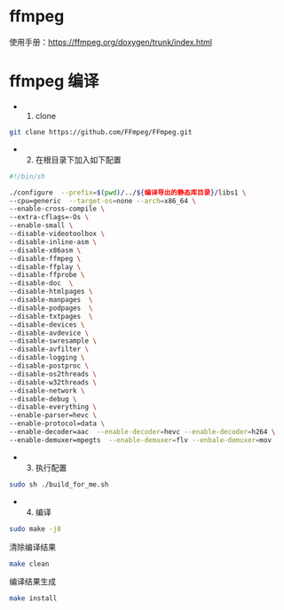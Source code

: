 
# ffmpeg
使用手册：https://ffmpeg.org/doxygen/trunk/index.html


# ffmpeg 编译
* 1. clone  
```bash
git clone https://github.com/FFmpeg/FFmpeg.git
```
* 2. 在根目录下加入如下配置
```bash
#!/bin/sh

./configure  --prefix=$(pwd)/../${编译导出的静态库目录}/libs1 \
--cpu=generic  --target-os=none --arch=x86_64 \
--enable-cross-compile \
--extra-cflags=-Os \
--enable-small \
--disable-videotoolbox \
--disable-inline-asm \
--disable-x86asm \
--disable-ffmpeg \
--disable-ffplay \
--disable-ffprobe \
--disable-doc  \
--disable-htmlpages \
--disable-manpages  \
--disable-podpages  \
--disable-txtpages  \
--disable-devices \
--disable-avdevice \
--disable-swresample \
--disable-avfilter \
--disable-logging \
--disable-postproc \
--disable-os2threads \
--disable-w32threads \
--disable-network \
--disable-debug \
--disable-everything \
--enable-parser=hevc \
--enable-protocol=data \
--enable-decoder=aac  --enable-decoder=hevc --enable-decoder=h264 \
--enable-demuxer=mpegts  --enable-demuxer=flv --enbale-demuxer=mov

```

* 3. 执行配置
```bash
sudo sh ./build_for_me.sh
```

* 4. 编译
```bash
sudo make -j8
```

清除编译结果
```bash
make clean
```

编译结果生成
```bash
make install
```











